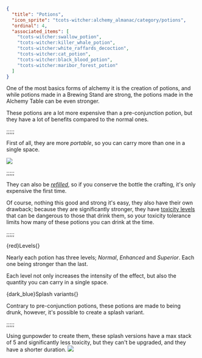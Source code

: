 ```json
{
  "title": "Potions",
  "icon_sprite": "tcots-witcher:alchemy_almanac/category/potions",
  "ordinal": 4,
  "associated_items": [
    "tcots-witcher:swallow_potion",
    "tcots-witcher:killer_whale_potion",
    "tcots-witcher:white_raffards_decoction",
    "tcots-witcher:cat_potion",
    "tcots-witcher:black_blood_potion",
    "tcots-witcher:maribor_forest_potion"
  ]
}
```

One of the most basics forms of alchemy it is the creation of potions,
and while potions made in a Brewing Stand are strong, the potions
made in the Alchemy Table can be even stronger.


These potions are a lot more expensive than a pre-conjunction potion,
but they have a lot of benefits compared to the normal ones.

;;;;;

First of all, they are more *portable*, so you can carry more than one in a single
space.

![](tcots-witcher:textures/gui/sprites/alchemy_almanac/entries/potions/potions_main.png,fit)

;;;;;

They can also be *[refilled](^tcots-witcher:alchemy_basics/refilling)*, so if you conserve the bottle
the crafting, it's only expensive the first time.


Of course, nothing this good and strong it's easy, they also have their own drawback; 
because they are significantly stronger, they have [toxicity levels](^tcots-witcher:alchemy_basics/toxicity) 
that can be dangerous to those that drink them, so your toxicity tolerance limits how many of these potions
you can drink at the time.

;;;;;

{red}Levels{}

Nearly each potion has three levels; *Normal*, *Enhanced* and *Superior*. Each one
being stronger than the last.

Each level not only increases the intensity of the effect, but also
the quantity you can carry in a single space.


{dark_blue}Splash variants{}

Contrary to pre-conjunction potions, these potions are made to being drunk, however, 
it's possible to create a splash variant.

;;;;;

Using gunpowder to create them, these splash versions have a max stack
of 5 and significantly less toxicity, but they can't be upgraded, and they have a shorter duration.
![](tcots-witcher:textures/gui/sprites/alchemy_almanac/entries/potions/potions_splash.png,fit)
